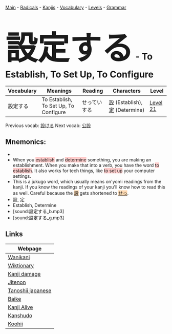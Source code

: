 <style> bigfont {font-size: 100px}</style>
[Main](../README.md) -
[Radicals](../radicals.md) -
[Kanjis](../kanjis.md) -
[Vocabulary](../vocabulary.md) -
[Levels](../levels.md) -
[Grammar](../grammar.md)
# <bigfont> 設定する</bigfont> - To Establish, To Set Up, To Configure 

| Vocabulary | Meanings | Reading | Characters | Level |
| --- | --- | --- | --- | --- |
| 設定する | To Establish, To Set Up, To Configure | せっていする |  [設](../kanjis/設.md) (Establish), [定](../kanjis/定.md) (Determine) | [Level 21](../levels/wk_level21.md) |

Previous vocab: [設ける](設ける.md) Next vocab: [公設](公設.md) 

## Mnemonics:

* 
* When you <span style="background-color:#ffcccb"> establish</span> and <span style="background-color:#ffcccb"> determine</span> something, you are making an establishment. When you make that into a verb, you have the word <span style="background-color:#ffcccb"> to establish</span>. It also works for tech things, like <span style="background-color:#ffcccb"> to set up</span> your computer settings.
* This is a jukugo word, which usually means on'yomi readings from the kanji. If you know the readings of your kanji you'll know how to read this as well. Careful because the <span style="background-color:#fed8b1"> [設](https://jisho.org/search/設)</span> gets shortened to <span style="background-color:#fed8b1"> [せっ](https://jisho.org/search/せっ)</span>.
* 設, 定
* Establish, Determine
* [sound:設定する_b.mp3]
* [sound:設定する_g.mp3]


## Links 

| Webpage |
| --- |
| [Wanikani          ](https://www.wanikani.com/kanji/設定する) |
| [Wiktionary        ](https://en.wiktionary.org/wiki/設定する) |
| [Kanji damage      ](http://www.kanjidamage.com/kanji/search?utf8=✓&q=設定する) |
| [Jitenon           ](https://jitenon.com/kanji/設定する) |
| [Tanoshii japanese ](https://www.tanoshiijapanese.com/dictionary/kanji.cfm?k=設定する) |
| [Baike             ](https://baike.baidu.com/item/設定する) |
| [Kanji Alive       ](https://app.kanjialive.com/設定する) |
| [Kanshudo          ](https://www.kanshudo.com/searchmn?q=設定する) |
| [Koohii            ](https://kanji.koohii.com/study/kanji/設定する) |
